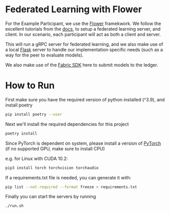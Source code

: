 # Federated Learning with Flower

For the Example Participant, we use the [Flower](https://flower.dev/) framekwork. We follow the excellent tutorials from the [docs](https://flower.dev/docs/), to setup a federated learning server, and client. In our scenario, each participant will act as both a client and server.

This will run a gRPC server for federated learning, and we also make use of a local [Flask](https://flask.palletsprojects.com) server to handle our implementation specific needs (such as a way for the peer to evaluate models).

We also make use of the [Fabric SDK](https://github.com/hyperledger/fabric-sdk-py) here to submit models to the ledger.

# How to Run

First make sure you have the required version of python installed (^3.9), and install poetry

```sh
pip install poetry --user
```

Next we'll install the required dependencies for this project

```sh
poetry install
```

Since PyTorch is dependent on system, please install a version of [PyTorch](https://pytorch.org/get-started/locally/) (if no supported GPU, make sure to install CPU)

e.g. for Linux with CUDA 10.2:

```sh
pip3 install torch torchvision torchaudio
```

If a requirements.txt file is needed, you can generate it with:

```sh
pip list --not-required --format freeze > requirements.txt
```

Finally you can start the servers by running

```sh
./run.sh
```
